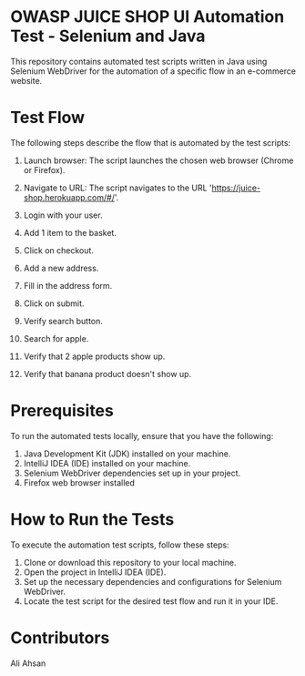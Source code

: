 # OWASP JUICE SHOP UI Automation Test - Selenium and Java

This repository contains automated test scripts written in Java using Selenium WebDriver for the automation of a specific flow in an e-commerce website.

# Test Flow

The following steps describe the flow that is automated by the test scripts:

1. Launch browser: The script launches the chosen web browser (Chrome or Firefox).

2. Navigate to URL: The script navigates to the URL 'https://juice-shop.herokuapp.com/#/'.

3. Login with your user.

4. Add 1 item to the basket.

5. Click on checkout.

6. Add a new address.

7. Fill in the address form.

8. Click on submit.

9. Verify search button.

10. Search for apple.

11. Verify that 2 apple products show up. 

12. Verify that banana product doesn't show up.

# Prerequisites

To run the automated tests locally, ensure that you have the following:

1. Java Development Kit (JDK) installed on your machine.
2. IntelliJ IDEA (IDE) installed on your machine. 
3. Selenium WebDriver dependencies set up in your project.
4. Firefox web browser installed

# How to Run the Tests

To execute the automation test scripts, follow these steps:

1. Clone or download this repository to your local machine.
2. Open the project in IntelliJ IDEA (IDE).
3. Set up the necessary dependencies and configurations for Selenium WebDriver.
4. Locate the test script for the desired test flow and run it in your IDE.

# Contributors
Ali Ahsan


